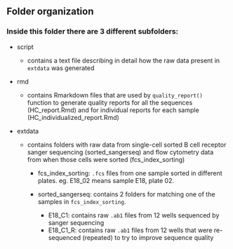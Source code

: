 ## Folder organization

### Inside this folder there are 3 different subfolders:

* script
    * contains a text file describing in detail how the raw data present in `extdata` was generated 

* rmd
    * contains Rmarkdown files that are used by `quality_report()` function to generate quality reports for all the sequences (HC_report.Rmd) and for individual reports for each sample (HC_individualized_report.Rmd)

* extdata
    * contains folders with raw data from single-cell sorted B cell receptor sanger sequencing (sorted_sangerseq) and flow cytometry data from when those cells were sorted (fcs_index_sorting)
        - fcs_index_sorting: `.fcs` files from one sample sorted in different plates. eg. E18_02 means sample E18, plate 02.
        
        - sorted_sangerseq: contains 2 folders for matching one of the samples in `fcs_index_sorting`.
            - E18_C1: contains raw `.ab1` files from 12 wells sequenced by sanger sequencing
            - E18_C1_R: contains raw `.ab1` files from 12 wells that were re-sequenced (repeated) to try to improve sequence quality
	

